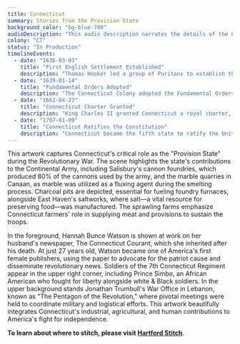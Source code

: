 ```yaml
---
title: Connecticut
summary: Stories from the Provision State
background_color: "bg-blue-700"
audioDescription: "This audio description narrates the details of the Connecticut Tapestry, which depicts the state's Puritan origins, its contribution to American governance, and its industrial innovations."
colony: "CT"
status: "In Production"
timelineEvents:
  - date: "1636-03-03"
    title: "First English Settlement Established"
    description: "Thomas Hooker led a group of Puritans to establish the first English settlement in Connecticut at Hartford, seeking greater religious and political freedom."
  - date: "1639-01-14"
    title: "Fundamental Orders Adopted"
    description: "The Connecticut Colony adopted the Fundamental Orders, considered by many to be the first written constitution in Western tradition, establishing a representative government."
  - date: "1662-04-23"
    title: "Connecticut Charter Granted"
    description: "King Charles II granted Connecticut a royal charter, officially establishing it as a colony and confirming its territorial claims and right to self-governance."
  - date: "1787-01-09"
    title: "Connecticut Ratifies the Constitution"
    description: "Connecticut became the fifth state to ratify the United States Constitution, with a vote of 128 to 40 in favor of adoption."
---
```


This artwork captures Connecticut's critical role as the "Provision State" during the Revolutionary War. The scene highlights the state's contributions to the Continental Army, including Salisbury's cannon foundries, which produced 80% of the cannons used by the army, and the marble quarries in Canaan, as marble was utilized as a fluxing agent during the smelting process. Charcoal pits are depicted, essential for fueling foundry furnaces, alongside East Haven's saltworks, where salt—a vital resource for preserving food—was manufactured. The sprawling farms emphasize Connecticut farmers' role in supplying meat and provisions to sustain the troops.

In the foreground, Hannah Bunce Watson is shown at work on her husband's newspaper, The Connecticut Courant, which she inherited after his death. At just 27 years old, Watson became one of America's first female publishers, using the paper to advocate for the patriot cause and disseminate revolutionary news. Soldiers of the 7th Connecticut Regiment appear in the upper right corner, including Prince Simbo, an African American who fought for liberty alongside white & Black soldiers. In the upper background stands Jonathan Trumbull's War Office in Lebanon, known as "The Pentagon of the Revolution," where pivotal meetings were held to coordinate military and logistical efforts. This artwork beautifully integrates Connecticut's industrial, agricultural, and human contributions to America's fight for independence.

**To learn about where to stitch, please visit [Hartford Stitch](https://www.hartfordstitch.com/americastapestry)**.
